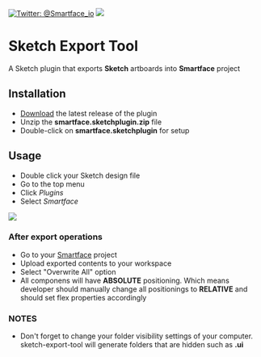 [![Twitter: @Smartface_io](https://img.shields.io/badge/contact-@Smartface_io-blue.svg?style=flat)](https://twitter.com/smartface_io)
![](https://img.shields.io/badge/status-beta-yellow.svg)

# Sketch Export Tool

A Sketch plugin that exports **Sketch** artboards into **Smartface** project

## Installation
- <a href="https://github.com/smartface/sketch-export-tool/releases/download/v0.1.3/smartface.sketchplugin.zip" target="blank">Download</a> the latest release of the plugin
-   Unzip the **smartface.sketchplugin.zip** file 
-   Double-click on **smartface.sketchplugin** for setup

## Usage

- Double click your Sketch design file
- Go to the top menu
- Click *Plugins*
- Select *Smartface*

![  ](https://github.com/smartface/sketch-export-tool/blob/master/gifs/part1.gif)

### After export operations
- Go to your [Smartface](https://cloud.smartface.io/) project 
- Upload exported contents to your workspace
- Select "Overwrite All" option 
- All componens will have **ABSOLUTE** positioning. Which means developer should
manually change all positionings to **RELATIVE** and should set flex properties
accordingly

### NOTES
- Don't forget to change your folder visibility settings of your computer. 
sketch-export-tool will generate folders that are hidden such as **.ui**
